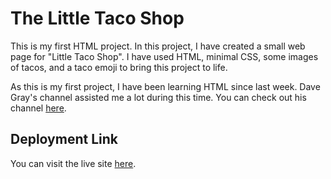 # The Little Taco Shop

This is my first HTML project. In this project, I have created a small web page for "Little Taco Shop". I have used HTML, minimal CSS, some images of tacos, and a taco emoji to bring this project to life.

As this is my first project, I have been learning HTML since last week. Dave Gray's channel assisted me a lot during this time. You can check out his channel [here](https://youtu.be/mJgBOIoGihA).

## Deployment Link

You can visit the live site [here](https://the-little-taco-shop-jade.vercel.app/).

